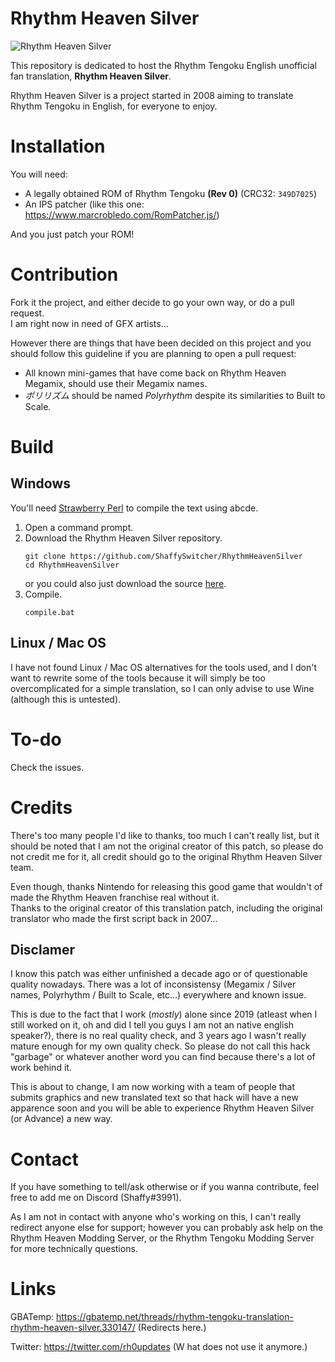 # Rhythm Heaven Silver

![Rhythm Heaven Silver](media/rhs.png?raw=true "Rhythm Heaven Silver")

This repository is dedicated to host the Rhythm Tengoku English unofficial fan translation, **Rhythm Heaven Silver**.

Rhythm Heaven Silver is a project started in 2008 aiming to translate Rhythm Tengoku in English, for everyone to enjoy.

# Installation
You will need:
* A legally obtained ROM of Rhythm Tengoku **(Rev 0)** (CRC32: `349D7025`)
* An IPS patcher (like this one: https://www.marcrobledo.com/RomPatcher.js/)

And you just patch your ROM!

# Contribution
Fork it the project, and either decide to go your own way, or do a pull request.<br>
I am right now in need of GFX artists...<br>

However there are things that have been decided on this project and you should follow this guideline if you are planning to open a pull request:<br>
* All known mini-games that have come back on Rhythm Heaven Megamix, should use their Megamix names.
* *ポリリズム* should be named *Polyrhythm* despite its similarities to Built to Scale.

# Build

## Windows
You'll need [Strawberry Perl](https://strawberryperl.com/) to compile the text using abcde.

1. Open a command prompt.
2. Download the Rhythm Heaven Silver repository.
	```batch
	git clone https://github.com/ShaffySwitcher/RhythmHeavenSilver
	cd RhythmHeavenSilver
	```
	or you could also just download the source [here](https://github.com/ShaffySwitcher/RhythmHeavenSilver/archive/refs/heads/master.zip).
4. Compile.
	```batch
	compile.bat
	```
## Linux / Mac OS
I have not found Linux / Mac OS alternatives for the tools used, and I don't want to rewrite some of the tools because it will simply be too overcomplicated for a simple translation, so I can only advise to use Wine (although this is untested).

# To-do
Check the issues.

# Credits
There's too many people I'd like to thanks, too much I can't really list, but it should be noted that I am not the original creator of this patch, so please do not credit me for it, all credit should go to the original Rhythm Heaven Silver team.<br>

Even though, thanks Nintendo for releasing this good game that wouldn't of made the Rhythm Heaven franchise real without it.<br>
Thanks to the original creator of this translation patch, including the original translator who made the first script back in 2007...

## Disclamer
I know this patch was either unfinished a decade ago or of questionable quality nowadays. There was a lot of inconsistensy (Megamix / Silver names, Polyrhythm / Built to Scale, etc...) everywhere and known issue.

This is due to the fact that I work (_mostly_) alone since 2019 (atleast when I still worked on it, oh and did I tell you guys I am not an native english speaker?), there is no real quality check, and 3 years ago I wasn't really mature enough for my own quality check. 
So please do not call this hack "garbage" or whatever another word you can find because there's a lot of work behind it.

This is about to change, I am now working with a team of people that submits graphics and new translated text so that hack will
have a new apparence soon and you will be able to experience Rhythm Heaven Silver (or Advance) a new way.

# Contact
If you have something to tell/ask otherwise or if you wanna contribute, feel free to add me on Discord (Shaffy#3991).<br>

As I am not in contact with anyone who's working on this, I can't really redirect anyone else for support; however you can probably ask help on the Rhythm Heaven Modding Server, or the Rhythm Tengoku Modding Server for more technically questions.

# Links

GBATemp: https://gbatemp.net/threads/rhythm-tengoku-translation-rhythm-heaven-silver.330147/ (Redirects here.)

Twitter: https://twitter.com/rh0updates (W hat does not use it anymore.)
